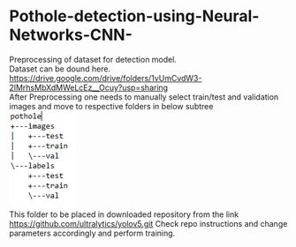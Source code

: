 # Pothole-detection-using-Neural-Networks-CNN-
Preprocessing of dataset for detection model.
<br>Dataset can be dound here.
<br>https://drive.google.com/drive/folders/1vUmCvdW3-2lMrhsMbXdMWeLcEz__Ocuy?usp=sharing
<br>After Preprocessing one needs to manually select train/test and validation images and move to respective folders in below subtree
<br>
![Tree](Tree.jpg)
<br>This folder to be placed in downloaded repository from the link https://github.com/ultralytics/yolov5.git
<be>Check repo instructions and change parameters accordingly and perform training.
